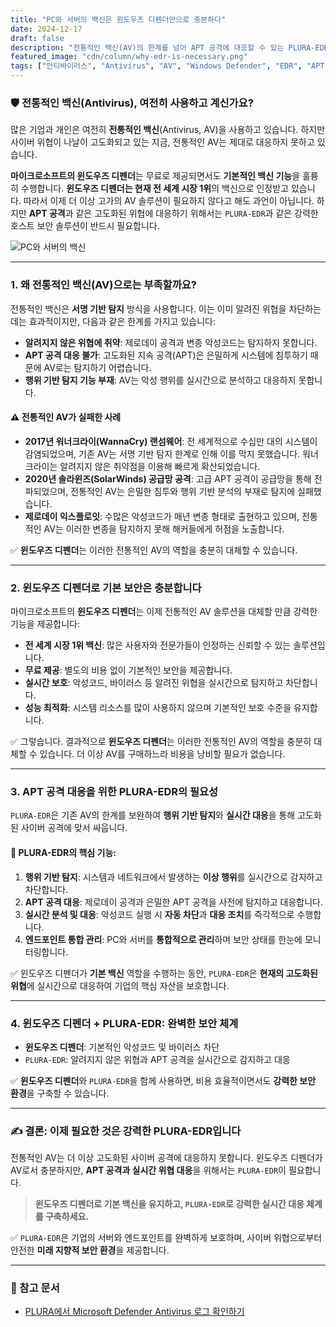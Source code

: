 ```yaml
---
title: "PC와 서버의 백신은 윈도우즈 디펜더만으로 충분하다"
date: 2024-12-17
draft: false
description: "전통적인 백신(AV)의 한계를 넘어 APT 공격에 대응할 수 있는 PLURA-EDR의 필요성을 알아봅니다."
featured_image: "cdn/column/why-edr-is-necessary.png"
tags: ["안티바이러스", "Antivirus", "AV", "Windows Defender", "EDR", "APT 공격", "PLURA-EDR"]
---
```


### 🛡️ 전통적인 백신(Antivirus), 여전히 사용하고 계신가요?

많은 기업과 개인은 여전히 **전통적인 백신**(Antivirus, AV)을 사용하고 있습니다. 하지만 사이버 위협이 나날이 고도화되고 있는 지금, 전통적인 AV는 제대로 대응하지 못하고 있습니다.

**마이크로소프트의 윈도우즈 디펜더**는 무료로 제공되면서도 **기본적인 백신 기능**을 훌륭히 수행합니다. **윈도우즈 디펜더는 현재 전 세계 시장 1위**의 백신으로 인정받고 있습니다. 따라서 이제 더 이상 고가의 AV 솔루션이 필요하지 않다고 해도 과언이 아닙니다. 하지만 **APT 공격**과 같은 고도화된 위협에 대응하기 위해서는 `PLURA-EDR`과 같은 강력한 호스트 보안 솔루션이 반드시 필요합니다.

![PC와 서버의 백신](https://blog.plura.io/cdn/column/why-edr-is-necessary.png)

<!--more-->
---

### 1. **왜 전통적인 백신(AV)으로는 부족할까요?**

전통적인 백신은 **서명 기반 탐지** 방식을 사용합니다. 이는 이미 알려진 위협을 차단하는 데는 효과적이지만, 다음과 같은 한계를 가지고 있습니다:

- **알려지지 않은 위협에 취약**: 제로데이 공격과 변종 악성코드는 탐지하지 못합니다.
- **APT 공격 대응 불가**: 고도화된 지속 공격(APT)은 은밀하게 시스템에 침투하기 때문에 AV로는 탐지하기 어렵습니다.
- **행위 기반 탐지 기능 부재**: AV는 악성 행위를 실시간으로 분석하고 대응하지 못합니다.

#### ⚠️ **전통적인 AV가 실패한 사례**

- **2017년 워너크라이(WannaCry) 랜섬웨어**: 전 세계적으로 수십만 대의 시스템이 감염되었으며, 기존 AV는 서명 기반 탐지 한계로 인해 이를 막지 못했습니다. 워너크라이는 알려지지 않은 취약점을 이용해 빠르게 확산되었습니다.
- **2020년 솔라윈즈(SolarWinds) 공급망 공격**: 고급 APT 공격이 공급망을 통해 전파되었으며, 전통적인 AV는 은밀한 침투와 행위 기반 분석의 부재로 탐지에 실패했습니다.
- **제로데이 익스플로잇**: 수많은 악성코드가 매년 변종 형태로 출현하고 있으며, 전통적인 AV는 이러한 변종을 탐지하지 못해 해커들에게 허점을 노출합니다.

✅ **윈도우즈 디펜더**는 이러한 전통적인 AV의 역할을 충분히 대체할 수 있습니다.

---

### 2. **윈도우즈 디펜더로 기본 보안은 충분합니다**

마이크로소프트의 **윈도우즈 디펜더**는 이제 전통적인 AV 솔루션을 대체할 만큼 강력한 기능을 제공합니다:

- **전 세계 시장 1위 백신**: 많은 사용자와 전문가들이 인정하는 신뢰할 수 있는 솔루션입니다.
- **무료 제공**: 별도의 비용 없이 기본적인 보안을 제공합니다.
- **실시간 보호**: 악성코드, 바이러스 등 알려진 위협을 실시간으로 탐지하고 차단합니다.
- **성능 최적화**: 시스템 리소스를 많이 사용하지 않으며 기본적인 보호 수준을 유지합니다.

✅ 그렇습니다. 결과적으로 **윈도우즈 디펜더**는 이러한 전통적인 AV의 역할을 충분히 대체할 수 있습니다. 더 이상 AV를 구매하느라 비용을 낭비할 필요가 없습니다.

---

### 3. **APT 공격 대응을 위한 PLURA-EDR의 필요성**

`PLURA-EDR`은 기존 AV의 한계를 보완하여 **행위 기반 탐지**와 **실시간 대응**을 통해 고도화된 사이버 공격에 맞서 싸웁니다.

#### 🚨 **PLURA-EDR의 핵심 기능**:

1. **행위 기반 탐지**: 시스템과 네트워크에서 발생하는 **이상 행위**를 실시간으로 감지하고 차단합니다.
2. **APT 공격 대응**: 제로데이 공격과 은밀한 APT 공격을 사전에 탐지하고 대응합니다.
3. **실시간 분석 및 대응**: 악성코드 실행 시 **자동 차단**과 **대응 조치**를 즉각적으로 수행합니다.
4. **엔드포인트 통합 관리**: PC와 서버를 **통합적으로 관리**하며 보안 상태를 한눈에 모니터링합니다.

✅ 윈도우즈 디펜더가 **기본 백신** 역할을 수행하는 동안, `PLURA-EDR`은 **현재의 고도화된 위협**에 실시간으로 대응하여 기업의 핵심 자산을 보호합니다.

---

### 4. **윈도우즈 디펜더 + PLURA-EDR: 완벽한 보안 체계**

- **윈도우즈 디펜더**: 기본적인 악성코드 및 바이러스 차단
- `PLURA-EDR`: 알려지지 않은 위협과 APT 공격을 실시간으로 감지하고 대응

✅ **윈도우즈 디펜더**와 `PLURA-EDR`을 함께 사용하면, 비용 효율적이면서도 **강력한 보안 환경**을 구축할 수 있습니다.

---

### ✍️ 결론: 이제 필요한 것은 강력한 PLURA-EDR입니다

전통적인 AV는 더 이상 고도화된 사이버 공격에 대응하지 못합니다. 윈도우즈 디펜더가 AV로서 충분하지만, **APT 공격과 실시간 위협 대응**을 위해서는 `PLURA-EDR`이 필요합니다.

> **윈도우즈 디펜더로 기본 백신을 유지하고, `PLURA-EDR`로 강력한 실시간 대응 체계를 구축하세요.**

✅ `PLURA-EDR`은 기업의 서버와 엔드포인트를 완벽하게 보호하며, 사이버 위협으로부터 안전한 **미래 지향적 보안 환경**을 제공합니다.

---

### 🔗 참고 문서
  - [PLURA에서 Microsoft Defender Antivirus 로그 확인하기](https://blog.plura.io/ko/respond/plura-microsoft-defender-logs/)




